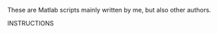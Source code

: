 These are Matlab scripts mainly written by me, but also other authors.



INSTRUCTIONS
~~~~~~~~~~~~


